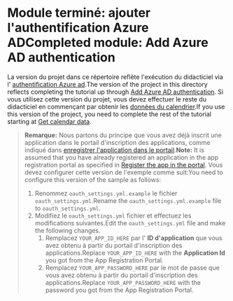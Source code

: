 # <a name="completed-module-add-azure-ad-authentication"></a><span data-ttu-id="3d3e8-101">Module terminé: ajouter l'authentification Azure AD</span><span class="sxs-lookup"><span data-stu-id="3d3e8-101">Completed module: Add Azure AD authentication</span></span>

<span data-ttu-id="3d3e8-102">La version du projet dans ce répertoire reflète l'exécution du didacticiel via l' [authentification Azure ad](https://docs.microsoft.com/graph/training/python-tutorial?tutorial-step=3).</span><span class="sxs-lookup"><span data-stu-id="3d3e8-102">The version of the project in this directory reflects completing the tutorial up through [Add Azure AD authentication](https://docs.microsoft.com/graph/training/python-tutorial?tutorial-step=3).</span></span> <span data-ttu-id="3d3e8-103">Si vous utilisez cette version du projet, vous devez effectuer le reste du didacticiel en commençant par obtenir les [données du calendrier](https://docs.microsoft.com/graph/training/python-tutorial?tutorial-step=4).</span><span class="sxs-lookup"><span data-stu-id="3d3e8-103">If you use this version of the project, you need to complete the rest of the tutorial starting at [Get calendar data](https://docs.microsoft.com/graph/training/python-tutorial?tutorial-step=4).</span></span>

> <span data-ttu-id="3d3e8-104">**Remarque:** Nous partons du principe que vous avez déjà inscrit une application dans le portail d'inscription des applications, comme indiqué dans [enregistrer l'application dans le portail](https://docs.microsoft.com/graph/training/python-tutorial?tutorial-step=2).</span><span class="sxs-lookup"><span data-stu-id="3d3e8-104">**Note:** It is assumed that you have already registered an application in the app registration portal as specified in [Register the app in the portal](https://docs.microsoft.com/graph/training/python-tutorial?tutorial-step=2).</span></span> <span data-ttu-id="3d3e8-105">Vous devez configurer cette version de l'exemple comme suit:</span><span class="sxs-lookup"><span data-stu-id="3d3e8-105">You need to configure this version of the sample as follows:</span></span>
>
> 1. <span data-ttu-id="3d3e8-106">Renommez `oauth_settings.yml.example` le fichier `oauth_settings.yml`.</span><span class="sxs-lookup"><span data-stu-id="3d3e8-106">Rename the `oauth_settings.yml.example` file to `oauth_settings.yml`.</span></span>
> 1. <span data-ttu-id="3d3e8-107">Modifiez le `oauth_settings.yml` fichier et effectuez les modifications suivantes.</span><span class="sxs-lookup"><span data-stu-id="3d3e8-107">Edit the `oauth_settings.yml` file and make the following changes.</span></span>
>     1. <span data-ttu-id="3d3e8-108">Remplacez `YOUR_APP_ID_HERE` par l' **ID d'application** que vous avez obtenu à partir du portail d'inscription des applications.</span><span class="sxs-lookup"><span data-stu-id="3d3e8-108">Replace `YOUR_APP_ID_HERE` with the **Application Id** you got from the App Registration Portal.</span></span>
>     1. <span data-ttu-id="3d3e8-109">Remplacez `YOUR_APP_PASSWORD_HERE` par le mot de passe que vous avez obtenu à partir du portail d'inscription des applications.</span><span class="sxs-lookup"><span data-stu-id="3d3e8-109">Replace `YOUR_APP_PASSWORD_HERE` with the password you got from the App Registration Portal.</span></span>